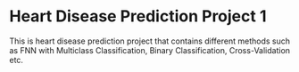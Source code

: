 # Heart Disease Prediction Project 1
 This is heart disease prediction project that contains different methods such as FNN with Multiclass Classification, Binary Classification, Cross-Validation etc.
